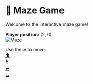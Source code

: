 # 🧩 Maze Game  
Welcome to the interactive maze game!

**Player position:** (2, 6)  
![Maze](https://recognize-instructor-criteria-other.trycloudflare.com/images/pos_2_6.png?t=1760506173617)

Use these to move:  
[⬆️](https://recognize-instructor-criteria-other.trycloudflare.com/move/2_6_w)  
[⬇️](https://recognize-instructor-criteria-other.trycloudflare.com/move/2_6_s)  
[⬅️](https://recognize-instructor-criteria-other.trycloudflare.com/move/2_6_a)  
[➡️](https://recognize-instructor-criteria-other.trycloudflare.com/move/2_6_d)
